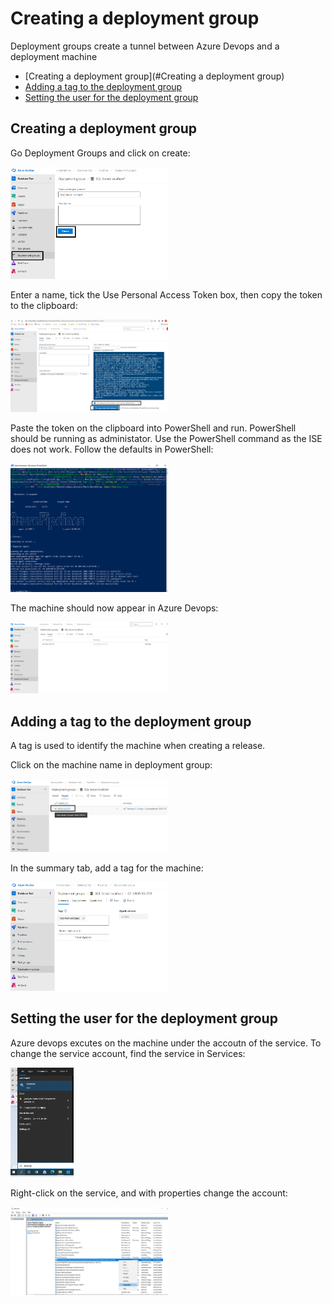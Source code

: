 # Creating a deployment group

Deployment groups create a tunnel between Azure Devops and a deployment machine

- [Creating a deployment group](#Creating a deployment group)
- [Adding a tag to the deployment group](#Adding-a-tag-to-the-deployment-group)
- [Setting the user for the deployment group](#Setting-the-user-for-the-deployment-group)

## Creating a deployment group

Go Deployment Groups and click on create:

<img src="./Pictures/DeploymentGroups/DeploymentGroup01.png" width="50%" height="50%">

Enter a name, tick the Use Personal Access Token box, then copy the token to the clipboard:

<img src="./Pictures/DeploymentGroups/DeploymentGroup02.png" width="50%" height="50%">

Paste the token on the clipboard into PowerShell and run. PowerShell should be running as administator. Use the PowerShell command as the ISE does not work. Follow the defaults in PowerShell:

<img src="./Pictures/DeploymentGroups/DeploymentGroup03.png" width="50%" height="50%">

The machine should now appear in Azure Devops:

<img src="./Pictures/DeploymentGroups/DeploymentGroup04.png" width="50%" height="50%">

## Adding a tag to the deployment group
A tag is used to identify the machine when creating a release.

Click on the machine name in deployment group:

<img src="./Pictures/DeploymentGroups/DeploymentGroup08.png" width="50%" height="50%">

In the summary tab, add a tag for the machine:

<img src="./Pictures/DeploymentGroups/DeploymentGroup05.png" width="50%" height="50%">

## Setting the user for the deployment group
Azure devops excutes on the machine under the accoutn of the service. To change the service account, find the service in Services:

<img src="./Pictures/DeploymentGroups/DeploymentGroup06.png" width="20%" height="20%">

Right-click on the service, and with properties change the account:

<img src="./Pictures/DeploymentGroups/DeploymentGroup07.png" width="50%" height="50%">

